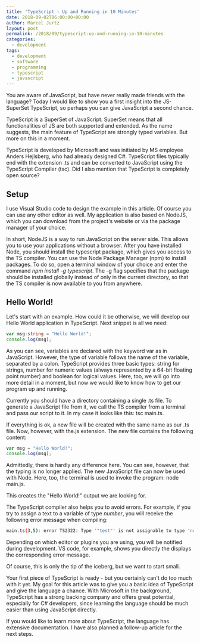 ```yaml
---
title: 'TypeScript - Up and Running in 10 Minutes'
date: 2018-09-02T06:00:00+00:00
author: Marcel Jurtz
layout: post
permalink: /2018/09/typescript-up-and-running-in-10-minutes
categories:
  - development
tags:
  - development
  - software
  - programming
  - typescript
  - javascript
---
```


You are aware of JavaScript, but have never really made friends with the language? 
Today I would like to show you a first insight into the JS-SuperSet TypeScript, 
so perhaps you can give JavaScript a second chance.

TypeScript is a SuperSet of JavaScript. SuperSet means that all functionalities of JS are both supported and extended. 
As the name suggests, the main feature of TypeScript are strongly typed variables. But more on this in a moment.

TypeScript is developed by Microsoft and was initiated by MS employee Anders Hejlsberg, who had already designed C#. 
TypeScript files typically end with the extension .ts and can be converted to JavaScript using the TypeScript Compiler (tsc). 
Did I also mention that TypeScript is completely open source?

## Setup

I use Visual Studio code to design the example in this article. Of course you can use any other editor as well. 
My application is also based on NodeJS, which you can download from the project's website or via the package manager of your choice. 

In short, NodeJS is a way to run JavaScript on the server side. This allows you to use your applications without a browser. 
After you have installed Node, you should install the typescript package, which gives you access to the TS compiler. 
You can use the Node Package Manager (npm) to install packages. 
To do so, open a terminal window of your choice and enter the command *npm install -g typescript*.
The -g flag specifies that the package should be installed globally instead of only in the current directory, 
so that the TS compiler is now available to you from anywhere.

## Hello World!

Let's start with an example. How could it be otherwise, we will develop our Hello World application in TypeScript. 
Next snippet is all we need:

```typescript
var msg:string = "Hello World!";
console.log(msg);
```

As you can see, variables are declared with the keyword var as in JavaScript. 
However, the type of variable follows the name of the variable, separated by a colon. 
TypeScript provides three basic types: string for strings, 
number for numeric values (always represented by a 64-bit floating point number) and boolean for logical values. 
Here, too, we will go into more detail in a moment, but now we would like to know how to get our program up and running.

Currently you should have a directory containing a single .ts file. 
To generate a JavaScript file from it, we call the TS compiler from a terminal and pass our script to it. 
In my case it looks like this: tsc main.ts.

If everything is ok, a new file will be created with the same name as our .ts file. 
Now, however, with the.js extension. The new file contains the following content:

```javascript
var msg = "Hello World!";
console.log(msg);
```

Admittedly, there is hardly any difference here. 
You can see, however, that the typing is no longer applied. The new JavaScript file can now be used with Node. 
Here, too, the terminal is used to invoke the program: node main.js.

This creates the "Hello World!" output we are looking for.

The TypeScript compiler also helps you to avoid errors. For example, if you try to assign a text to a variable of type *number*, 
you will receive the following error message when compiling:

```bash 
main.ts(3,5): error TS2322: Type '"test"' is not assignable to type 'number'.
```

Depending on which editor or plugins you are using, you will be notified during development. 
VS code, for example, shows you directly the displays the corresponding error message.

Of course, this is only the tip of the iceberg, but we want to start small.

Your first piece of TypeScript is ready - but you certainly can't do too much with it yet. 
My goal for this article was to give you a basic idea of TypeScript and give the language a chance. 
With Microsoft in the background, TypeScript has a strong backing company and offers great potential, especially for C# developers, 
since learning the language should be much easier than using JavaScript directly.

If you would like to learn more about TypeScript, the language has extensive documentation. 
I have also planned a follow-up article for the next steps.
